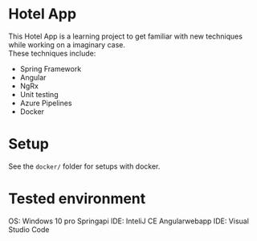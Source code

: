 # Hotel App

This Hotel App is a learning project to get familiar with new techniques while working on a imaginary case.   
These techniques include:
- Spring Framework
- Angular
- NgRx
- Unit testing
- Azure Pipelines
- Docker

# Setup

See the `docker/` folder for setups with docker.

# Tested environment

OS: Windows 10 pro
Springapi IDE: InteliJ CE
Angularwebapp IDE: Visual Studio Code